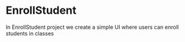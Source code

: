# EnrollStudent
In EnrollStudent project we create a simple UI where users can enroll students in classes
